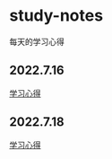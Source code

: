 # study-notes
每天的学习心得
## 2022.7.16
[学习心得](https://github.com/Michael-Chao/study-notes/blob/main/2022_7_16.md)
## 2022.7.18
[学习心得](https://github.com/Michael-Chao/study-notes/blob/main/2022_7_18.md)
